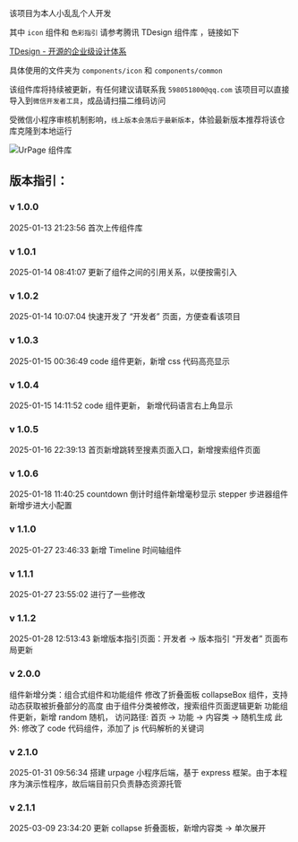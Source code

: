该项目为本人小乱乱个人开发

其中 `icon` 组件和  `色彩指引` 请参考腾讯 TDesign 组件库 ，链接如下

[TDesign - 开源的企业级设计体系](https://tdesign.tencent.com/)

具体使用的文件夹为 `components/icon` 和 `components/common`

该组件库将持续被更新，有任何建议请联系我  `598051800@qq.com`
该项目可以直接导入到`微信开发者工具`，成品请扫描二维码访问

受微信小程序审核机制影响，`线上版本会落后于最新版本`，体验最新版本推荐将该仓库克隆到本地运行


![UrPage 组件库](https://github.com/user-attachments/assets/78d8dbae-a124-4377-8395-626d25d9f32b)

## 版本指引： 
### v 1.0.0
2025-01-13 21:23:56
首次上传组件库

### v 1.0.1
2025-01-14 08:41:07
更新了组件之间的引用关系，以便按需引入

### v 1.0.2
2025-01-14 10:07:04
快速开发了 “开发者” 页面，方便查看该项目

### v 1.0.3
2025-01-15 00:36:49
code 组件更新，新增 css 代码高亮显示

### v 1.0.4 
2025-01-15 14:11:52
code 组件更新， 新增代码语言右上角显示

### v 1.0.5
2025-01-16 22:39:13
首页新增跳转至搜素页面入口，新增搜索组件页面

### v 1.0.6
2025-01-18 11:40:25
countdown 倒计时组件新增毫秒显示
stepper 步进器组件新增步进大小配置

### v 1.1.0
2025-01-27 23:46:33
新增 Timeline 时间轴组件

### v 1.1.1
2025-01-27 23:55:02
进行了一些修改

### v 1.1.2
2025-01-28 12:513:43
新增版本指引页面：开发者 -> 版本指引
“开发者” 页面布局更新

### v 2.0.0
组件新增分类：组合式组件和功能组件
修改了折叠面板 collapseBox 组件，支持动态获取被折叠部分的高度
由于组件分类被修改，搜索组件页面逻辑更新
功能组件更新，新增 random 随机， 访问路径: 首页 -> 功能 -> 内容类 -> 随机生成
此外:
 修改了 code 代码组件，添加了 js 代码解析的关键词

### v 2.1.0
2025-01-31 09:56:34
搭建 urpage 小程序后端，基于 express 框架。由于本程序为演示性程序，故后端目前只负责静态资源托管

### v 2.1.1
2025-03-09 23:34:20
更新 collapse 折叠面板，新增内容类 -> 单次展开